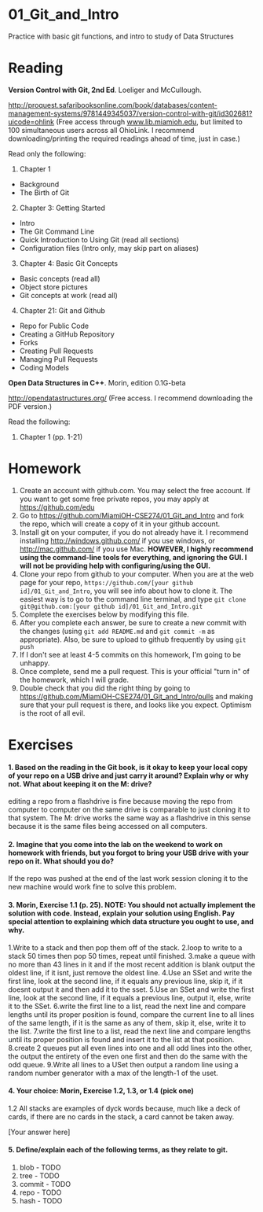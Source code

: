 01_Git_and_Intro
================

Practice with basic git functions, and intro to study of Data Structures

Reading
=======

**Version Control with Git, 2nd Ed**. Loeliger and McCullough. 

http://proquest.safaribooksonline.com/book/databases/content-management-systems/9781449345037/version-control-with-git/id302681?uicode=ohlink (Free access through www.lib.miamioh.edu, but limited to 100 simultaneous users across all OhioLink. I recommend downloading/printing the required readings ahead of time, just in case.)

Read only the following:

1. Chapter 1
  * Background
  * The Birth of Git
2. Chapter 3: Getting Started
  * Intro
  * The Git Command Line
  * Quick Introduction to Using Git (read all sections)
  * Configuration files (Intro only, may skip part on aliases)
3. Chapter 4: Basic Git Concepts
  * Basic concepts (read all)
  * Object store pictures
  * Git concepts at work (read all)
4. Chapter 21: Git and Github
  * Repo for Public Code
  * Creating a GitHub Repository
  * Forks
  * Creating Pull Requests
  * Managing Pull Requests
  * Coding Models

**Open Data Structures in C++**. Morin, edition 0.1G-beta

http://opendatastructures.org/ (Free access. I recommend downloading the PDF version.)

Read the following:

1. Chapter 1 (pp. 1-21)

Homework
========

1. Create an account with github.com. You may select the free account. If you want to get some free private repos, you may apply at https://github.com/edu
2. Go to https://github.com/MiamiOH-CSE274/01_Git_and_Intro and fork the repo, which will create a copy of it in your github account.
3. Install git on your computer, if you do not already have it. I recommend installing http://windows.github.com/ if you use windows, or http://mac.github.com/ if you use Mac. **HOWEVER, I highly recommend using the command-line tools for everything, and ignoring the GUI. I will not be providing help with configuring/using the GUI.**
4. Clone your repo from github to your computer. When you are at the web page for your repo, `https://github.com/[your github id]/01_Git_and_Intro`, you will see info about how to clone it. The easiest way is to go to the command line terminal, and type `git clone git@github.com:[your github id]/01_Git_and_Intro.git`
6. Complete the exercises below by modifying this file.
7. After you complete each answer, be sure to create a new commit with the changes (using `git add README.md` and `git commit -m` as appropriate). Also, be sure to upload to github frequently by using `git push`
8. If I don't see at least 4-5 commits on this homework, I'm going to be unhappy.
9. Once complete, send me a pull request. This is your official "turn in" of the homework, which I will grade.
10. Double check that you did the right thing by going to https://github.com/MiamiOH-CSE274/01_Git_and_Intro/pulls and making sure that your pull request is there, and looks like you expect. Optimism is the root of all evil.

Exercises
=========

#### 1. Based on the reading in the Git book, is it okay to keep your local copy of your repo on a USB drive and just carry it around? Explain why or why not. What about keeping it on the M: drive?

editing a repo from a flashdrive is fine because moving the repo from computer to computer on the same drive is comparable to just cloning it to that system.
The M: drive works the same way as a flashdrive in this sense because it is the same files being accessed on all computers.

#### 2. Imagine that you come into the lab on the weekend to work on homework with friends, but you forgot to bring your USB drive with your repo on it. What should you do?

If the repo was pushed at the end of the last work session cloning it to the new machine would work fine to solve this problem.

#### 3. Morin, Exercise 1.1 (p. 25). NOTE: You should not actually implement the solution with code. Instead, explain your solution using English. Pay special attention to explaining which data structure you ought to use, and why.

1.Write to a stack and then pop them off of the stack.
2.loop to write to a stack 50 times then pop 50 times, repeat until finished.
3.make a queue with no more than 43 lines in it and if the most recent addition is blank output the oldest line, if it isnt, just remove the oldest line. 
4.Use an SSet and write the first line, look at the second line, if it equals any previous line, skip it, if it doesnt output it and then add it to the sset.
5.Use an SSet and write the first line, look at the second line, if it equals a previous line, output it, else, write it to the SSet.
6.write the first line to a list, read the next line and compare lengths until its proper position is found, compare the current line to all lines of the same length, if it is the same as any of them, skip it, else, write it to the list.
7.write the first line to a list, read the next line and compare lengths until its proper position is found and insert it to the list at that position.
8.create 2 queues put all even lines into one and all odd lines into the other, the output the entirety of the even one first and then do the same with the odd queue.
9.Write all lines to a USet then output a random line using a random number generator with a max of the length-1 of the uset.

#### 4. Your choice: Morin, Exercise 1.2, 1.3, or 1.4 (pick one)

1.2 All stacks are examples of dyck words because, much like a deck of cards, if there are no cards in the stack, a card cannot be taken away.

[Your answer here]

#### 5. Define/explain each of the following terms, as they relate to git.

1. blob - TODO
2. tree - TODO
3. commit - TODO
4. repo - TODO
5. hash - TODO
